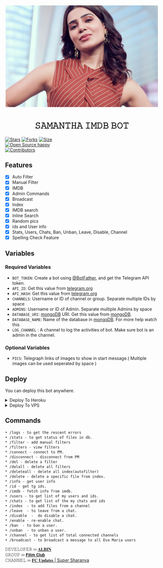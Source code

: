 <p align="center">
  <img src="samantha_7.jpg" alt="Devil V2 Logo">
</p>
<h1 align="center">
  <b>𝚂𝙰𝙼𝙰𝙽𝚃𝙷𝙰 𝙸𝙼𝙳𝙱 𝙱𝙾𝚃</b>
</h1>

[![Stars](https://img.shields.io/github/stars/Samantha-a/Film-Club?style=flat-square&color=green)](https://github.com/Samantha-a/Film-Club/stargazers)
[![Forks](https://img.shields.io/github/forks/Samantha-a/Film-Club?style=flat-square&color=blue)](https://github.com/Samantha-a/Film-Club/fork)
[![Size](https://img.shields.io/github/repo-size/Samantha-a/Film-Club?style=flat-square&color=red)](https://github.com/Samantha-a/Film-Club/)   
[![Open Source happy ](https://badges.frapsoft.com/os/v2/open-source.svg?v=103)](https://github.com/Samantha-a/Film-Club)   
[![Contributors](https://img.shields.io/github/contributors/Samantha-a/Film-Club?style=flat-square&color=green)](https://github.com/Samantha-a/Film-Club/graphs/contributors)
## Features

- [x] Auto Filter
- [x] Manual Filter
- [x] IMDB
- [x] Admin Commands
- [x] Broadcast
- [x] Index
- [x] IMDB search
- [x] Inline Search
- [x] Random pics
- [x] ids and User info 
- [x] Stats, Users, Chats, Ban, Unban, Leave, Disable, Channel
- [x] Spelling Check Feature

## Variables

### Required Variables
* `BOT_TOKEN`: Create a bot using [@BotFather](https://telegram.dog/BotFather), and get the Telegram API token.
* `API_ID`: Get this value from [telegram.org](https://my.telegram.org/apps)
* `API_HASH`: Get this value from [telegram.org](https://my.telegram.org/apps)
* `CHANNELS`: Username or ID of channel or group. Separate multiple IDs by space
* `ADMINS`: Username or ID of Admin. Separate multiple Admins by space
* `DATABASE_URI`: [mongoDB](https://www.mongodb.com) URI. Get this value from [mongoDB](https://www.mongodb.com).
* `DATABASE_NAME`: Name of the database in [mongoDB](https://www.mongodb.com). For more help watch this 
* `LOG_CHANNEL` : A channel to log the activities of bot. Make sure bot is an admin in the channel.
### Optional Variables
* `PICS`: Telegraph links of images to show in start message.( Multiple images can be used seperated by space )


## Deploy
You can deploy this bot anywhere.


<details><summary>Deploy To Heroku</summary>
<p>
<br>
<a href="https://heroku.com/deploy?template=https://github.com/Samantha-a/Film-Clubb">
  <img src="https://www.herokucdn.com/deploy/button.svg" alt="Deploy">
</a>
</p>
</details>

<details><summary>Deploy To VPS</summary>
<p>
<pre>
git clone https://github.com/Samantha-a/Film-Club
# Install Packages
pip3 install -r requirements.txt
Edit info.py with variables as given below then run bot
python3 bot.py
</pre>
</p>
</details>


## Commands
```
• /logs - to get the rescent errors
• /stats - to get status of files in db.
* /filter - add manual filters
* /filters - view filters
* /connect - connect to PM.
* /disconnect - disconnect from PM
* /del - delete a filter
* /delall - delete all filters
* /deleteall - delete all index(autofilter)
* /delete - delete a specific file from index.
* /info - get user info
* /id - get tg ids.
* /imdb - fetch info from imdb.
• /users - to get list of my users and ids.
• /chats - to get list of the my chats and ids 
• /index  - to add files from a channel
• /leave  - to leave from a chat.
• /disable  -  do disable a chat.
* /enable - re-enable chat.
• /ban  - to ban a user.
• /unban  - to unban a user.
• /channel - to get list of total connected channels
• /broadcast - to broadcast a message to all Eva Maria users
```

𝙳𝙴𝚅𝙴𝙻𝙾𝙿𝙴𝚁 ›› [𝐀𝐋𝐁𝐈𝐍](https://t.me/albintko)                                                                                                                                        
𝙶𝚁𝙾𝚄𝙿 ›› [𝗙𝗶𝗹𝗶𝗺 𝗖𝗹𝘂𝗯](https://t.me/moviebus2)                                             
𝙲𝙷𝙰𝙽𝙽𝙴𝙻 ›› [𝐅𝐂 𝐔𝐩𝐝𝐚𝐭𝐞𝐬 | Super Sharanya](https://t.me/+AMHw_K1wvOM3MTU9)
